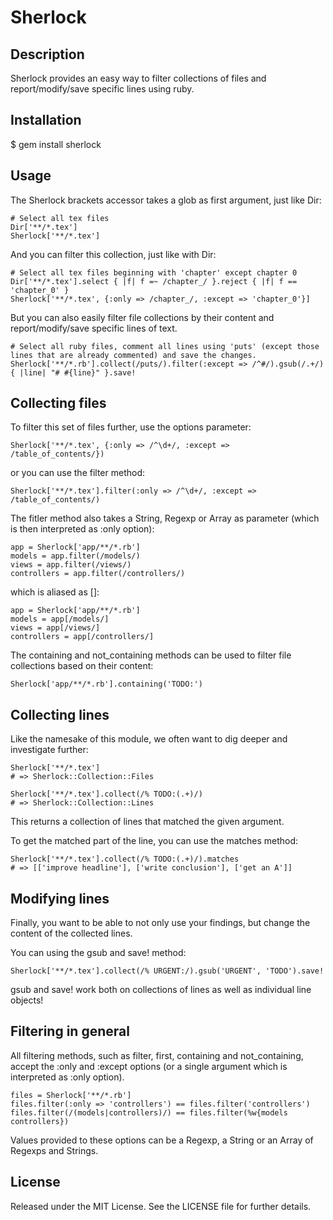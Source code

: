 # Sherlock

## Description

Sherlock provides an easy way to filter collections of files and report/modify/save specific lines using ruby.

## Installation

  $ gem install sherlock
  
## Usage

The Sherlock brackets accessor takes a glob as first argument, just like Dir:
    
    # Select all tex files
    Dir['**/*.tex']
    Sherlock['**/*.tex']

And you can filter this collection, just like with Dir:
    
    # Select all tex files beginning with 'chapter' except chapter 0
    Dir['**/*.tex'].select { |f| f =~ /chapter_/ }.reject { |f| f == 'chapter_0' }
    Sherlock['**/*.tex', {:only => /chapter_/, :except => 'chapter_0'}]

But you can also easily filter file collections by their content and report/modify/save specific lines of text.
    
    # Select all ruby files, comment all lines using 'puts' (except those lines that are already commented) and save the changes.
    Sherlock['**/*.rb'].collect(/puts/).filter(:except => /^#/).gsub(/.+/) { |line| "# #{line}" }.save!

## Collecting files

To filter this set of files further, use the options parameter:
  
    Sherlock['**/*.tex', {:only => /^\d+/, :except => /table_of_contents/})
    
or you can use the filter method:
  
    Sherlock['**/*.tex'].filter(:only => /^\d+/, :except => /table_of_contents/)
    
The fitler method also takes a String, Regexp or Array as parameter (which is then interpreted as :only option):
  
    app = Sherlock['app/**/*.rb']
    models = app.filter(/models/)
    views = app.filter(/views/)
    controllers = app.filter(/controllers/)

which is aliased as []:
  
    app = Sherlock['app/**/*.rb']
    models = app[/models/]
    views = app[/views/]
    controllers = app[/controllers/]

The containing and not_containing methods can be used to filter file collections based on their content:
  
    Sherlock['app/**/*.rb'].containing('TODO:')

## Collecting lines

Like the namesake of this module, we often want to dig deeper and investigate further:
  
    Sherlock['**/*.tex']
    # => Sherlock::Collection::Files
    
    Sherlock['**/*.tex'].collect(/% TODO:(.+)/) 
    # => Sherlock::Collection::Lines
    
This returns a collection of lines that matched the given argument. 

To get the matched part of the line, you can use the matches method:
  
    Sherlock['**/*.tex'].collect(/% TODO:(.+)/).matches
    # => [['improve headline'], ['write conclusion'], ['get an A']]
    
## Modifying lines

Finally, you want to be able to not only use your findings, but change the content of the collected lines.

You can using the gsub and save! method:
    
    Sherlock['**/*.tex'].collect(/% URGENT:/).gsub('URGENT', 'TODO').save!
    
gsub and save! work both on collections of lines as well as individual line objects!

## Filtering in general

All filtering methods, such as filter, first, containing and not_containing, accept the :only and :except options (or a single argument which is interpreted as :only option).

    files = Sherlock['**/*.rb']
    files.filter(:only => 'controllers') == files.filter('controllers')
    files.filter(/(models|controllers)/) == files.filter(%w{models controllers})

Values provided to these options can be a Regexp, a String or an Array of Regexps and Strings.



## License

Released under the MIT License. See the LICENSE file for further details.